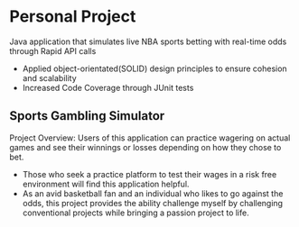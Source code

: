 # Personal Project

Java application that simulates live NBA sports betting with real-time odds through Rapid API calls
- Applied object-orientated(SOLID) design principles to ensure cohesion and scalability
- Increased Code Coverage through JUnit tests

## **Sports Gambling Simulator**

Project Overview:
Users of this application can practice wagering on actual games and see their winnings or losses depending on 
how they chose to bet. 
- Those who seek a practice platform to test their wages in a risk free environment will find this application helpful. 
- As an avid basketball fan and an individual who likes to go against the odds, this project provides the ability
challenge myself by challenging conventional projects while bringing a passion project to life. 
